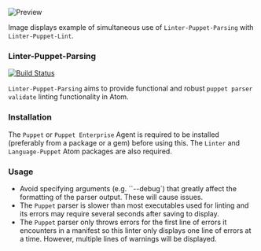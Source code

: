 ![Preview](https://raw.githubusercontent.com/mschuchard/linter-puppet-parsing/master/linter_puppet_parsing.png)

Image displays example of simultaneous use of `Linter-Puppet-Parsing` with `Linter-Puppet-Lint`.

### Linter-Puppet-Parsing
[![Build Status](https://travis-ci.org/mschuchard/linter-puppet-parsing.svg?branch=master)](https://travis-ci.org/mschuchard/linter-puppet-parsing)

`Linter-Puppet-Parsing` aims to provide functional and robust `puppet parser validate` linting functionality in Atom.

### Installation
The `Puppet` or `Puppet Enterprise` Agent is required to be installed (preferably from a package or a gem) before using this. The `Linter` and `Language-Puppet` Atom packages are also required.

### Usage
- Avoid specifying arguments (e.g. ``--debug`) that greatly affect the formatting of the parser output.  These will cause issues.
- The `Puppet` parser is slower than most executables used for linting and its errors may require several seconds after saving to display.
- The `Puppet` parser only throws errors for the first line of errors it encounters in a manifest so this linter only displays one line of errors at a time. However, multiple lines of warnings will be displayed.
